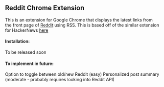 ## Reddit Chrome Extension  


This is an extension for Google Chrome that displays the latest links from the front page of [Reddit](http://www.reddit.com) using RSS. This is based off of the similar extension for HackerNews [here](https://github.com/adamalbrecht/hacker-news-for-chrome)


#### Installation:

To be released soon

#### To implement in future:

Option to toggle between old/new Reddit (easy)
Personalized post summary (moderate - probably requires looking into Reddit API)
